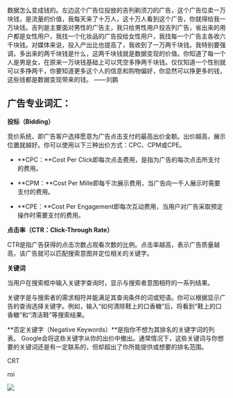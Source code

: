 数据怎么变成钱的。左边这个广告位投放的吉列剃须刀的广告，这个广告位卖一万块钱，是流量的价值，我每天来了十万人，这十万人看到这个广告，你就得给我一万块钱。吉列是主要面对男性的广告主，我只给男性用户投吉列广告，省出来的用户都是女性用户，我找一个化妆品的广告投给女性用户，我找每一个广告主各收六千块钱。对媒体来说，投入产出比也提高了，我收到了一万两千块钱。我特别要强调，多出来的两千块钱是什么，这两千块钱就是数据变现的价值。你知道了每一个人是男是女，在原来一万块钱基础上可以凭空多挣两千块钱。仅仅知道一个性别就可以多挣两千，你要知道更多这个人的信息和购物偏好，你显然可以挣更多的钱，这些钱都是数据变现带来的钱。			——刘鹏



## 广告专业词汇：

**投标（Bidding）**

竞价系统，即广告客户选择愿意为广告点击支付的最高出价金额。出价越高，展示位置就越好。你可以使用以下三种出价方式：CPC、CPM或CPE。

- **CPC：**Cost Per Click即每次点击费用，是指为广告的每次点击所支付的费用。

- **CPM：**Cost Per Mille即每千次展示费用，当广告向一千人展示时需要支付的费用。

- **CPE：**Cost Per Engagement即每次互动费用，当用户对广告采取预定操作时需要支付的费用。



**点击率（CTR：Click-Through Rate）**

CTR是指广告获得的点击次数占观看次数的比例。点击率越高，表示广告质量越高，该广告就可以匹配搜索意图并定位相关的关键字。



**关键词**

当用户在搜索框中输入关键字查询时，显示与搜索者意图相符的一系列结果。

关键字是与搜索者的需求相符并能满足其查询条件的词或短语。你可以根据显示广告的查询选择关键字。例如，输入“如何清除鞋上的口香糖”后，将看到“鞋上的口香糖”和“清洁鞋”等搜索结果。

**否定关键字（Negative Keywords）**是指你不想为其排名的关键字词的列表。 Google会将这些关键字从你的出价中撤出。通常情况下，这些关键词与你想要的关键词还是有一定联系的，但却超出了你所能提供或想要的排名范围。



CRT

roi

![](https://tva1.sinaimg.cn/large/008i3skNly1gqmpcxmlkoj30ms06ftbe.jpg)

